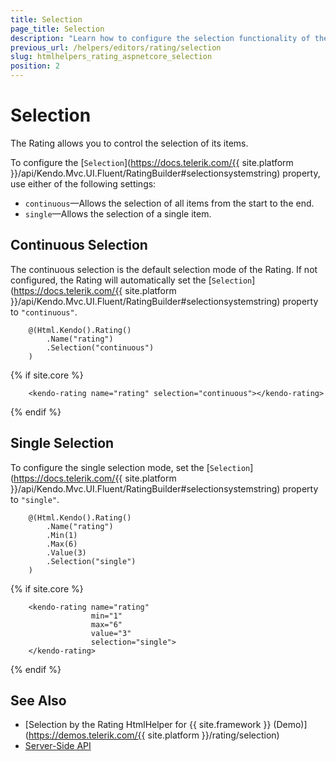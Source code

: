 ```yaml
---
title: Selection
page_title: Selection
description: "Learn how to configure the selection functionality of the Telerik UI Rating for {{ site.framework }}."
previous_url: /helpers/editors/rating/selection
slug: htmlhelpers_rating_aspnetcore_selection
position: 2
---
```


# Selection

The Rating allows you to control the selection of its items.

To configure the [`Selection`](https://docs.telerik.com/{{ site.platform }}/api/Kendo.Mvc.UI.Fluent/RatingBuilder#selectionsystemstring) property, use either of the following settings:

* `continuous`&mdash;Allows the selection of all items from the start to the end.
* `single`&mdash;Allows the selection of a single item.

## Continuous Selection

The continuous selection is the default selection mode of the Rating. If not configured, the Rating will automatically set the [`Selection`](https://docs.telerik.com/{{ site.platform }}/api/Kendo.Mvc.UI.Fluent/RatingBuilder#selectionsystemstring) property to `"continuous"`.

```HtmlHelper
    @(Html.Kendo().Rating()
        .Name("rating")
        .Selection("continuous")
    )
```
{% if site.core %}
```TagHelper
    <kendo-rating name="rating" selection="continuous"></kendo-rating>
```
{% endif %}

## Single Selection

To configure the single selection mode, set the [`Selection`](https://docs.telerik.com/{{ site.platform }}/api/Kendo.Mvc.UI.Fluent/RatingBuilder#selectionsystemstring) property to `"single"`.

```HtmlHelper
    @(Html.Kendo().Rating()
        .Name("rating")
        .Min(1)
        .Max(6)
        .Value(3)
        .Selection("single")
    )
```
{% if site.core %}
```TagHelper
    <kendo-rating name="rating" 
                  min="1"
                  max="6"
                  value="3"
                  selection="single">
    </kendo-rating>
```
{% endif %}

## See Also

* [Selection by the Rating HtmlHelper for {{ site.framework }} (Demo)](https://demos.telerik.com/{{ site.platform }}/rating/selection)
* [Server-Side API](/api/rating)
